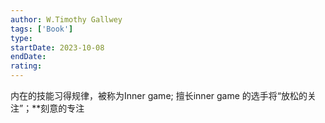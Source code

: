 ```yaml
---
author: W.Timothy Gallwey
tags: ['Book']
type: 
startDate: 2023-10-08
endDate:
rating: 
---
```





内在的技能习得规律，被称为Inner game;
擅长inner game 的选手将“放松的关注”；**刻意的专注


























